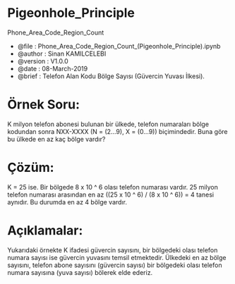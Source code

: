 # Pigeonhole_Principle
Phone_Area_Code_Region_Count

* @file     : Phone_Area_Code_Region_Count_(Pigeonhole_Principle).ipynb
* @author   : Sinan KAMILCELEBI
* @version  : V1.0.0
* @date     : 08-March-2019
* @brief    : Telefon Alan Kodu Bölge Sayısı (Güvercin Yuvası İlkesi).

# Örnek Soru: 
K milyon telefon abonesi bulunan bir ülkede, telefon numaraları bölge kodundan sonra NXX-XXXX (N = (2...9), X = (0...9)) biçimindedir. Buna göre bu ülkede en az kaç bölge vardır?

# Çözüm: 
K = 25 ise. 
Bir bölgede 8 x 10 ^ 6 olası telefon numarası vardır. 25 milyon telefon numarası arasından en az ((25 x 10 ^ 6) / (8 x 10 ^ 6)) = 4 tanesi aynıdır. Bu durumda en az 4 bölge vardır.

# Açıklamalar: 
Yukarıdaki örnekte K ifadesi güvercin sayısını, bir bölgedeki olası telefon numara sayısı ise güvercin yuvasını temsil etmektedir. Ülkedeki en az bölge sayısını, telefon abone sayısını (güvercin sayısı) bir bölgedeki olası telefon numara sayısına (yuva sayısı) bölerek elde ederiz.
